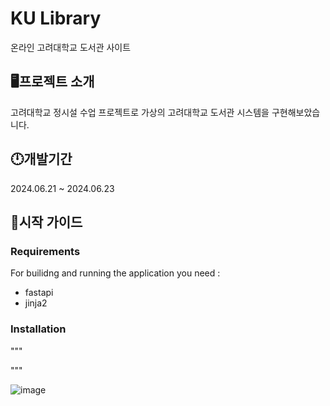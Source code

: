 # KU Library
온라인 고려대학교 도서관 사이트

## 🖥프로젝트 소개 
고려대학교 정시설 수업 프로젝트로 가상의 고려대학교 도서관 시스템을 구현해보았습니다. 

## 🕛개발기간 
2024.06.21 ~ 2024.06.23

## 🤷시작 가이드
### Requirements
For builidng and running the application you need :
   * fastapi
   * jinja2

### Installation
"""


"""





![image](https://github.com/kangminhyeok02/KU_library/assets/110012174/bae74ff5-e0b2-4ed0-a665-ee0a57f68b22)
